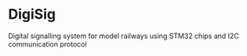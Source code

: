 # DigiSig
Digital signalling system for model railways using STM32 chips and I2C communication protocol
